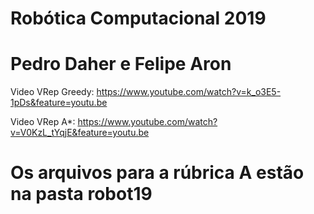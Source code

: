 # Robótica Computacional 2019

# Pedro Daher e Felipe Aron

Video VRep Greedy: https://www.youtube.com/watch?v=k_o3E5-1pDs&feature=youtu.be

Video VRep A*: https://www.youtube.com/watch?v=V0KzL_tYqjE&feature=youtu.be

# Os arquivos para a rúbrica A estão na pasta robot19
